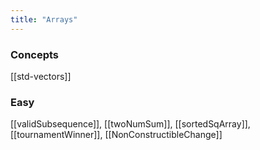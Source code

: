 ```yaml
---
title: "Arrays"
---
```



### Concepts
[[std-vectors]]

### Easy
[[validSubsequence]], [[twoNumSum]], [[sortedSqArray]], [[tournamentWinner]], [[NonConstructibleChange]]


<script defer src="https://cdn.commento.io/js/commento.js"></script>
<div id="commento"></div>
